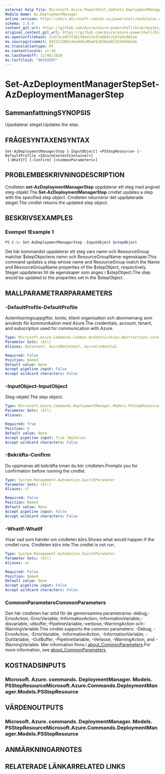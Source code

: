 ```yaml
---
external help file: Microsoft.Azure.PowerShell.Cmdlets.DeploymentManager.dll-Help.xml
Module Name: Az.DeploymentManager
online version: https://docs.microsoft.com/en-us/powershell/module/az.deploymentmanager/set-azdeploymentmanagerstep
schema: 2.0.0
content_git_url: https://github.com/Azure/azure-powershell/blob/master/src/DeploymentManager/DeploymentManager/help/Set-AzDeploymentManagerStep.md
original_content_git_url: https://github.com/Azure/azure-powershell/blob/master/src/DeploymentManager/DeploymentManager/help/Set-AzDeploymentManagerStep.md
ms.openlocfilehash: 2cd73cad57f36130ed11e37ad6dc2147e6c081ae
ms.sourcegitcommit: 04221336bc9eed46c05ed1e828a6811534d4b4ab
ms.translationtype: MT
ms.contentlocale: sv-SE
ms.lasthandoff: 12/08/2020
ms.locfileid: "98393507"
---
```

# <span data-ttu-id="6d5bc-101">Set-AzDeploymentManagerStep</span><span class="sxs-lookup"><span data-stu-id="6d5bc-101">Set-AzDeploymentManagerStep</span></span>

## <span data-ttu-id="6d5bc-102">Sammanfattning</span><span class="sxs-lookup"><span data-stu-id="6d5bc-102">SYNOPSIS</span></span>
<span data-ttu-id="6d5bc-103">Uppdaterar steget.</span><span class="sxs-lookup"><span data-stu-id="6d5bc-103">Updates the step.</span></span>

## <span data-ttu-id="6d5bc-104">FRÅGESYNTAXEN</span><span class="sxs-lookup"><span data-stu-id="6d5bc-104">SYNTAX</span></span>

```
Set-AzDeploymentManagerStep [-InputObject] <PSStepResource> [-DefaultProfile <IAzureContextContainer>]
 [-WhatIf] [-Confirm] [<CommonParameters>]
```

## <span data-ttu-id="6d5bc-105">PROBLEMBESKRIVNING</span><span class="sxs-lookup"><span data-stu-id="6d5bc-105">DESCRIPTION</span></span>
<span data-ttu-id="6d5bc-106">Cmdleten **set-AzDeploymentManagerStep** uppdaterar ett steg med angivet steg-objekt.</span><span class="sxs-lookup"><span data-stu-id="6d5bc-106">The **Set-AzDeploymentManagerStep** cmdlet updates a step with the specified step object.</span></span>
<span data-ttu-id="6d5bc-107">Cmdleten returnerar det uppdaterade steget.</span><span class="sxs-lookup"><span data-stu-id="6d5bc-107">The cmdlet returns the updated step object.</span></span>

## <span data-ttu-id="6d5bc-108">BESKRIVS</span><span class="sxs-lookup"><span data-stu-id="6d5bc-108">EXAMPLES</span></span>

### <span data-ttu-id="6d5bc-109">Exempel 1</span><span class="sxs-lookup"><span data-stu-id="6d5bc-109">Example 1</span></span>
```powershell
PS C:\> Set-AzDeploymentManagerStep -InputObject $stepObject
```

<span data-ttu-id="6d5bc-110">Det här kommandot uppdaterar ett steg vars namn och ResourceGroup matchar $stepObjectens namn och ResourceGroupName-egenskaper.</span><span class="sxs-lookup"><span data-stu-id="6d5bc-110">This command updates a step whose name and ResourceGroup match the Name and ResourceGroupName properties of the $stepObject, respectively.</span></span>
<span data-ttu-id="6d5bc-111">Steget uppdateras till de egenskaper som anges i $stepObject.</span><span class="sxs-lookup"><span data-stu-id="6d5bc-111">The step would be updated to the properties set in the $stepObject.</span></span>

## <span data-ttu-id="6d5bc-112">MALLPARAMETRAR</span><span class="sxs-lookup"><span data-stu-id="6d5bc-112">PARAMETERS</span></span>

### <span data-ttu-id="6d5bc-113">-DefaultProfile</span><span class="sxs-lookup"><span data-stu-id="6d5bc-113">-DefaultProfile</span></span>
<span data-ttu-id="6d5bc-114">Autentiseringsuppgifter, konto, klient organisation och abonnemang som används för kommunikation med Azure.</span><span class="sxs-lookup"><span data-stu-id="6d5bc-114">The credentials, account, tenant, and subscription used for communication with Azure.</span></span>

```yaml
Type: Microsoft.Azure.Commands.Common.Authentication.Abstractions.Core.IAzureContextContainer
Parameter Sets: (All)
Aliases: AzContext, AzureRmContext, AzureCredential

Required: False
Position: Named
Default value: None
Accept pipeline input: False
Accept wildcard characters: False
```

### <span data-ttu-id="6d5bc-115">-InputObject</span><span class="sxs-lookup"><span data-stu-id="6d5bc-115">-InputObject</span></span>
<span data-ttu-id="6d5bc-116">Steg-objekt.</span><span class="sxs-lookup"><span data-stu-id="6d5bc-116">The step object.</span></span>

```yaml
Type: Microsoft.Azure.Commands.DeploymentManager.Models.PSStepResource
Parameter Sets: (All)
Aliases:

Required: True
Position: 0
Default value: None
Accept pipeline input: True (ByValue)
Accept wildcard characters: False
```

### <span data-ttu-id="6d5bc-117">-Bekräfta</span><span class="sxs-lookup"><span data-stu-id="6d5bc-117">-Confirm</span></span>
<span data-ttu-id="6d5bc-118">Du uppmanas att bekräfta innan du kör cmdleten.</span><span class="sxs-lookup"><span data-stu-id="6d5bc-118">Prompts you for confirmation before running the cmdlet.</span></span>

```yaml
Type: System.Management.Automation.SwitchParameter
Parameter Sets: (All)
Aliases: cf

Required: False
Position: Named
Default value: None
Accept pipeline input: False
Accept wildcard characters: False
```

### <span data-ttu-id="6d5bc-119">-WhatIf</span><span class="sxs-lookup"><span data-stu-id="6d5bc-119">-WhatIf</span></span>
<span data-ttu-id="6d5bc-120">Visar vad som händer om cmdleten körs.</span><span class="sxs-lookup"><span data-stu-id="6d5bc-120">Shows what would happen if the cmdlet runs.</span></span>
<span data-ttu-id="6d5bc-121">Cmdleten körs inte.</span><span class="sxs-lookup"><span data-stu-id="6d5bc-121">The cmdlet is not run.</span></span>

```yaml
Type: System.Management.Automation.SwitchParameter
Parameter Sets: (All)
Aliases: wi

Required: False
Position: Named
Default value: None
Accept pipeline input: False
Accept wildcard characters: False
```

### <span data-ttu-id="6d5bc-122">CommonParameters</span><span class="sxs-lookup"><span data-stu-id="6d5bc-122">CommonParameters</span></span>
<span data-ttu-id="6d5bc-123">Den här cmdleten har stöd för de gemensamma parametrarna:-debug,-ErrorAction,-ErrorVariable,-InformationAction,-InformationVariable,-disvariable,-utbuffer,-PipelineVariable,-verbose,-WarningAction och-WarningVariable.</span><span class="sxs-lookup"><span data-stu-id="6d5bc-123">This cmdlet supports the common parameters: -Debug, -ErrorAction, -ErrorVariable, -InformationAction, -InformationVariable, -OutVariable, -OutBuffer, -PipelineVariable, -Verbose, -WarningAction, and -WarningVariable.</span></span> <span data-ttu-id="6d5bc-124">Mer information finns i [about_CommonParameters](http://go.microsoft.com/fwlink/?LinkID=113216).</span><span class="sxs-lookup"><span data-stu-id="6d5bc-124">For more information, see [about_CommonParameters](http://go.microsoft.com/fwlink/?LinkID=113216).</span></span>

## <span data-ttu-id="6d5bc-125">KOSTNADS</span><span class="sxs-lookup"><span data-stu-id="6d5bc-125">INPUTS</span></span>

### <span data-ttu-id="6d5bc-126">Microsoft. Azure. commands. DeploymentManager. Models. PSStepResource</span><span class="sxs-lookup"><span data-stu-id="6d5bc-126">Microsoft.Azure.Commands.DeploymentManager.Models.PSStepResource</span></span>

## <span data-ttu-id="6d5bc-127">VÄRDEN</span><span class="sxs-lookup"><span data-stu-id="6d5bc-127">OUTPUTS</span></span>

### <span data-ttu-id="6d5bc-128">Microsoft. Azure. commands. DeploymentManager. Models. PSStepResource</span><span class="sxs-lookup"><span data-stu-id="6d5bc-128">Microsoft.Azure.Commands.DeploymentManager.Models.PSStepResource</span></span>

## <span data-ttu-id="6d5bc-129">ANMÄRKNINGAR</span><span class="sxs-lookup"><span data-stu-id="6d5bc-129">NOTES</span></span>

## <span data-ttu-id="6d5bc-130">RELATERADE LÄNKAR</span><span class="sxs-lookup"><span data-stu-id="6d5bc-130">RELATED LINKS</span></span>
